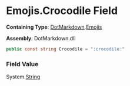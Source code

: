 # Emojis\.Crocodile Field

**Containing Type**: [DotMarkdown](../../README.md)\.[Emojis](../README.md)

**Assembly**: DotMarkdown\.dll

```csharp
public const string Crocodile = ":crocodile:"
```

### Field Value

System\.[String](https://docs.microsoft.com/en-us/dotnet/api/system.string)